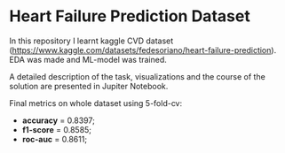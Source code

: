 # Heart Failure Prediction Dataset
  
In this repository I learnt kaggle CVD dataset (https://www.kaggle.com/datasets/fedesoriano/heart-failure-prediction).  
EDA was made and ML-model was trained.  
  
A detailed description of the task, visualizations and the course of the solution are presented in Jupiter Notebook.
  
Final metrics on whole dataset using 5-fold-cv:  
- **accuracy** = 0.8397;  
- **f1-score** = 0.8585;
- **roc-auc** = 0.8611;
